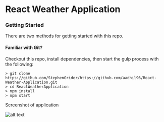 # React Weather Application


### Getting Started

There are two methods for getting started with this repo.

#### Familiar with Git?
Checkout this repo, install dependencies, then start the gulp process with the following:

```
> git clone https://github.com/StephenGrider/https://github.com/aadhil96/React-Weather-Application.git
> cd ReactWeatherApplication
> npm install
> npm start
```


Screenshot of application

![alt text](https://user-images.githubusercontent.com/28821226/46191472-8bc66a80-c2ac-11e8-876c-745ed6f3bdc5.png)

